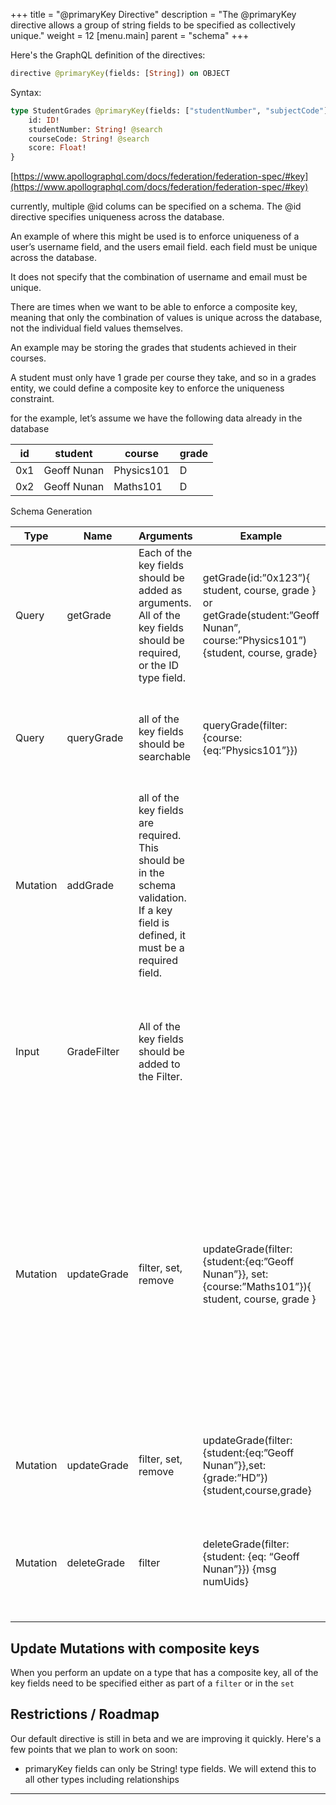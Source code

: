 +++
title = "@primaryKey Directive"
description = "The @primaryKey directive allows a group of string fields to be specified as collectively unique."
weight = 12
[menu.main]
parent = "schema"
+++

Here's the GraphQL definition of the directives:

```graphql
directive @primaryKey(fields: [String]) on OBJECT
```
Syntax:
```graphql
type StudentGrades @primaryKey(fields: ["studentNumber", "subjectCode"]) {
    id: ID!
    studentNumber: String! @search
    courseCode: String! @search
    score: Float!
}
```

[https://www.apollographql.com/docs/federation/federation-spec/#key](https://www.apollographql.com/docs/federation/federation-spec/#key)

currently, multiple @id colums can be specified on a schema. The @id directive specifies uniqueness across the database.

An example of where this might be used is to enforce uniqueness of a user’s username field, and the users email field. each field must be unique across the database.

It does not specify that the combination of username and email must be unique.

There are times when we want to be able to enforce a composite key, meaning that only the combination of values is unique across the database, not the individual field values themselves.

An example may be storing the grades that students achieved in their courses.

A student must only have 1 grade per course they take, and so in a grades entity, we could define a composite key to enforce the uniqueness constraint.



for the example, let’s assume we have the following data already in the database

| id | student | course | grade |
| --- | --- | --- | --- |
| 0x1 | Geoff Nunan | Physics101 | D |
| 0x2 | Geoff Nunan | Maths101 | D |

Schema Generation

| Type     | Name | Arguments | Example                                                                                                                      | Comments                                                                                                                                                                                                                                                                                                                                                                                   |
|----------| --- | --- |------------------------------------------------------------------------------------------------------------------------------|--------------------------------------------------------------------------------------------------------------------------------------------------------------------------------------------------------------------------------------------------------------------------------------------------------------------------------------------------------------------------------------------|
| Query    | getGrade | Each of the key fields should be added as arguments. All of the key fields should be required, or the ID type field. | getGrade(id:”0x123”){ student, course, grade } or getGrade(student:”Geoff Nunan”, course:”Physics101”){student, course, grade} |                                                                                                                                                                                                                                                                                                                                                                                            |
| Query    | queryGrade | all of the key fields should be searchable | queryGrade(filter:{course:{eq:”Physics101”}})                                                                                | should return all records that match the course Physics101. @search needs to be added to each field to make it searchable                                                                                                                                                                                                                                                                  |                                                                                                                      |
| Mutation | addGrade | all of the key fields are required. This should be in the schema validation. If a key field is defined, it must be a required field. |                                                                                                                              |                                                                                                                                                                                                                                                                                                                                                                                            |
| Input    | GradeFilter | All of the key fields should be added to the Filter. |                                                                                                                              | It should be possible to update using only part of the key field set. Example, update filter by product name will update all products where name is a match regardless of version                                                                                                                                                                                                          |
| Mutation | updateGrade | filter, set, remove | updateGrade(filter:{student:{eq:”Geoff Nunan”}}, set:{course:”Maths101”}){ student, course, grade }                          | This should fail because it would try to create a duplicate composite key. The processing would be as follows: - query all subjects according to the filter - for each returned subject, update the course to Maths101. Two subjects should be returned, 0x1, and 0x2. When 0x1 is updated to course=Maths101, this should fail as there is already a matching row for that composite key. | |
| Mutation | updateGrade | filter, set, remove | updateGrade(filter:{student:{eq:”Geoff Nunan”}},set:{grade:”HD”}){student,course,grade} | This should succeed, and result in all Geoff Nunan’s grades being updated to HD                                                                                                                                                                                                                                                                                                            |
| Mutation | deleteGrade | filter | deleteGrade(filter: {student: {eq: “Geoff Nunan”}}) {msg numUids}| It would be possible to delete using - any of the fields that are part of a composite index - or using the combination of all fields that are part of the index                                                                                                                                                                                                                            |

## Update Mutations with composite keys
When you perform an update on a type that has a composite key, all of the key fields need to be specified either as part of a `filter` or in the `set`

## Restrictions / Roadmap

Our default directive is still in beta and we are improving it quickly.  Here's a few points that we plan to work on soon:

* primaryKey fields can only be String! type fields. We will extend this to all other types including relationships

---
